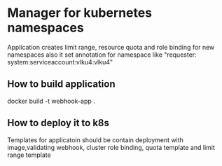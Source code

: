 # Manager for kubernetes namespaces
Application creates limit range, resource quota and role binding for new namespaces also it set annotation for namespace like "requester: system:serviceaccount:vlku4:vlku4"
## How to build application
docker build -t webhook-app .
## How to deploy it to k8s
Templates for applicatoin should be contain deployment with image,validating webhook, cluster role binding, quota template and limit range template
